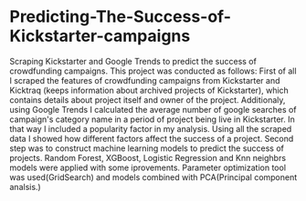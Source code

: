 # Predicting-The-Success-of-Kickstarter-campaigns
Scraping Kickstarter and Google Trends to predict the success of crowdfunding campaigns. 
This project was conducted as follows:
First of all I scraped the features of crowdfunding campaigns from Kickstarter and Kicktraq (keeps information about archived projects of Kickstarter), which contains details about project itself and owner of the project.
Additionaly, using Google Trends I calculated the average number of google searches of campaign's category name in a period of project being live in Kickstarter. In that way I included a popularity factor in my analysis.
Using all the scraped data I showed how different factors affect the success of a project.
Second step was to construct machine learning models to predict the success of projects. Random Forest, XGBoost, Logistic Regression and Knn neighbrs models were applied with some iprovements. Parameter optimization tool was used(GridSearch) and models combined with PCA(Principal component analsis.)
